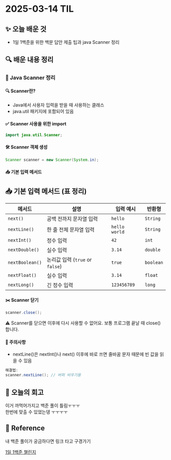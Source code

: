 # 2025-03-14 TIL

## ✨ 오늘 배운 것

- 1일 1백준을 위한 백문 답안 제출 팁과 java Scanner 정리

## 🔍 배운 내용 정리

### 📘 Java Scanner 정리

#### 🔍 Scanner란?

- Java에서 사용자 입력을 받을 때 사용하는 클래스
- java.util 패키지에 포함되어 있음

#### ✅ Scanner 사용을 위한 import

```java
import java.util.Scanner;
```

#### 🛠️ Scanner 객체 생성

```java
Scanner scanner = new Scanner(System.in);
```

#### 📥 기본 입력 메서드

## 📥 기본 입력 메서드 (표 정리)

| 메서드          | 설명                            | 입력 예시     | 반환형    |
| --------------- | ------------------------------- | ------------- | --------- |
| `next()`        | 공백 전까지 문자열 입력         | `hello`       | `String`  |
| `nextLine()`    | 한 줄 전체 문자열 입력          | `hello world` | `String`  |
| `nextInt()`     | 정수 입력                       | `42`          | `int`     |
| `nextDouble()`  | 실수 입력                       | `3.14`        | `double`  |
| `nextBoolean()` | 논리값 입력 (`true` or `false`) | `true`        | `boolean` |
| `nextFloat()`   | 실수 입력                       | `3.14`        | `float`   |
| `nextLong()`    | 긴 정수 입력                    | `123456789`   | `long`    |

#### ✂️ Scanner 닫기

```java
scanner.close();
```

⚠️ Scanner를 닫으면 이후에 다시 사용할 수 없어요. 보통 프로그램 끝날 때 close() 합니다.

#### 🧠 주의사항

- nextLine()은 nextInt()나 next() 이후에 바로 쓰면 줄바꿈 문자 때문에 빈 값을 읽을 수 있음

```java
해결법:
scanner.nextLine(); // 버퍼 비우기용
```

## 🤔 오늘의 회고

이거 까먹어가지고 백준 풀이 틀림ㅜㅜㅜ <br>
한번에 맞출 수 있었는뎅 ㅜㅜㅜㅜ

## 📍 **Reference**

내 백준 풀이가 궁금하다면 링크 타고 구경가기

[1일 1백준 챌린지](../../Baekjoon_Daily/Solution.md)
